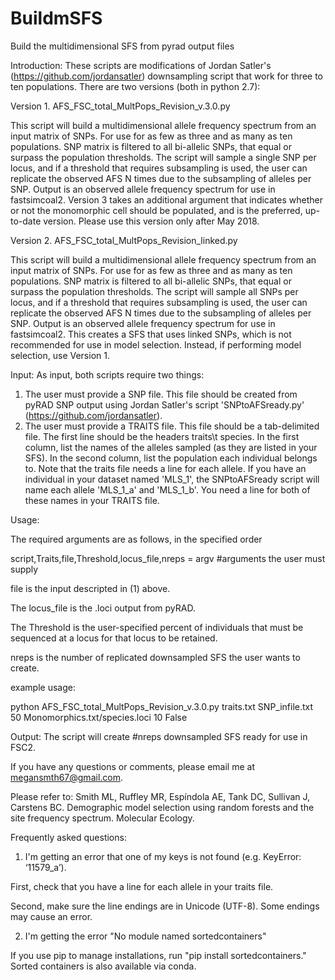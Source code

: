 # BuildmSFS
Build the multidimensional SFS from pyrad output files

Introduction:
These scripts are modifications of Jordan Satler's (https://github.com/jordansatler) downsampling script that work for three to ten populations. There are two versions (both in python 2.7): 

Version 1. AFS_FSC_total_MultPops_Revision_v.3.0.py

This script will build a multidimensional allele frequency spectrum from an input 
matrix of SNPs. For use for as few as three and as many as ten populations. SNP matrix is 
filtered to all bi-allelic SNPs, that equal or surpass the population 
thresholds. The script will sample a single SNP per locus, and if a threshold that requires
subsampling is used, the user can replicate the observed AFS N times 
due to the subsampling of alleles per SNP. Output is an observed allele 
frequency spectrum for use in fastsimcoal2. Version 3 takes an additional argument that indicates whether or not the monomorphic cell should be populated, and is the preferred, up-to-date version. Please use this version only after May 2018.

Version 2. AFS_FSC_total_MultPops_Revision_linked.py

This script will build a multidimensional allele frequency spectrum from an input 
matrix of SNPs. For use for as few as three and as many as ten populations. SNP matrix is 
filtered to all bi-allelic SNPs, that equal or surpass the population 
thresholds. The script will sample all SNPs per locus, and if a threshold that requires
subsampling is used, the user can replicate the observed AFS N times 
due to the subsampling of alleles per SNP. Output is an observed allele 
frequency spectrum for use in fastsimcoal2. This creates a SFS that uses linked SNPs, which is not recommended
for use in model selection. Instead, if performing model selection, use Version 1.

Input: 
As input, both scripts require two things: 
1.  The user must provide a SNP file. This file should be created from pyRAD SNP output using
    Jordan Satler's script 'SNPtoAFSready.py' (https://github.com/jordansatler).
2.  The user must provide a TRAITS file. This file should be a tab-delimited file. The
    first line should be the headers traits\t species. In the first column, list the names
    of the alleles sampled (as they are listed in your SFS). In the second column, 
    list the population each individual belongs to.  Note that the traits file needs a line for each allele. 
    If you have an individual in your dataset named 'MLS_1', the SNPtoAFSready script will name each allele 
    'MLS_1_a' and 'MLS_1_b'. You need a line for both of these names in your TRAITS file.

Usage: 

The required arguments are as follows, in the specified order

script,Traits,file,Threshold,locus_file,nreps = argv #arguments the user must supply

file is the input descripted in (1) above.

The locus_file is the .loci output from pyRAD.

The Threshold is the user-specified percent of individuals that must be sequenced at a locus for that locus to be retained.

nreps is the number of replicated downsampled SFS the user wants to create.

example usage:

python AFS_FSC_total_MultPops_Revision_v.3.0.py traits.txt SNP_infile.txt 50 Monomorphics.txt/species.loci 10 False

Output: 
The script will create #nreps downsampled SFS ready for use in FSC2.

If you have any questions or comments, please email me at megansmth67@gmail.com.

Please refer to: Smith ML, Ruffley MR, Espíndola AE, Tank DC, Sullivan J, Carstens BC. Demographic model selection using random forests and the site frequency spectrum. Molecular Ecology.

Frequently asked questions: 

1. I'm getting an error that one of my keys is not found (e.g. KeyError: ‘11579_a’). 

First, check that you have a line for each allele in your traits file. 

Second, make sure the line endings are in Unicode (UTF-8). Some endings may cause an error.

2. I'm getting the error "No module named sortedcontainers"

If you use pip to manage installations, run "pip install sortedcontainers." Sorted containers is also available via conda.
